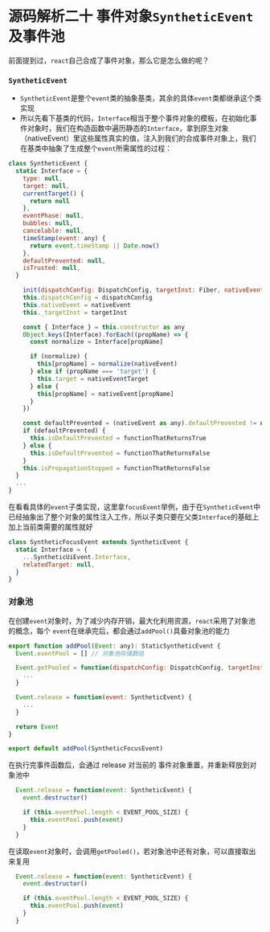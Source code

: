 # 源码解析二十 事件对象`SyntheticEvent`及事件池
前面提到过，`react`自己合成了事件对象，那么它是怎么做的呢？

### `SyntheticEvent`
- `SyntheticEvent`是整个`event`类的抽象基类，其余的具体`event`类都继承这个类实现
- 所以先看下基类的代码，`Interface`相当于整个事件对象的模板，在初始化事件对象时，我们在构造函数中遍历静态的`Interface`，拿到原生对象（nativeEvent）里这些属性真实的值，注入到我们的合成事件对象上，我们在基类中抽象了生成整个`event`所需属性的过程：

```javaScript
class SyntheticEvent {
  static Interface = {
    type: null,
    target: null,
    currentTarget() {
      return null
    },
    eventPhase: null,
    bubbles: null,
    cancelable: null,
    timeStamp(event: any) {
      return event.timeStamp || Date.now()
    },
    defaultPrevented: null,
    isTrusted: null,
  }

    init(dispatchConfig: DispatchConfig, targetInst: Fiber, nativeEvent: Event, nativeEventTarget: EventTarget) {
    this.dispatchConfig = dispatchConfig
    this.nativeEvent = nativeEvent
    this._targetInst = targetInst

    const { Interface } = this.constructor as any
    Object.keys(Interface).forEach((propName) => {
      const normalize = Interface[propName]

      if (normalize) {
        this[propName] = normalize(nativeEvent)
      } else if (propName === 'target') {
        this.target = nativeEventTarget
      } else {
        this[propName] = nativeEvent[propName]
      }
    })

    const defaultPrevented = (nativeEvent as any).defaultPrevented != null ? (nativeEvent as any).defaultPrevented : (nativeEvent as any).returnValue === false
    if (defaultPrevented) {
      this.isDefaultPrevented = functionThatReturnsTrue
    } else {
      this.isDefaultPrevented = functionThatReturnsFalse
    }
    this.isPropagationStopped = functionThatReturnsFalse
  }
  ...
}
```

在看看具体的`event`子类实现，这里拿`focusEvent`举例，由于在`SyntheticEvent`中已经抽象出了整个对象的属性注入工作，所以子类只要在父类`Interface`的基础上加上当前类需要的属性就好

```javaScript
class SyntheticFocusEvent extends SyntheticEvent {
  static Interface = {
    ...SyntheticUiEvent.Interface,
    relatedTarget: null,
  }
}
```

### 对象池

在创建`event`对象时，为了减少内存开销，最大化利用资源，`react`采用了对象池的概念，每个 `event`在继承完后，都会通过`addPool()`具备对象池的能力

```javaScript
export function addPool(Event: any): StaticSyntheticEvent {
  Event.eventPool = [] // 对象池存储数组

  Event.getPooled = function(dispatchConfig: DispatchConfig, targetInst: Fiber, nativeEvent: Event, nativeEventTarget: EventTarget) {
    ...
  }

  Event.release = function(event: SyntheticEvent) {
    ...
  }

  return Event
}

export default addPool(SyntheticFocusEvent)
```

在执行完事件函数后，会通过 release 对当前的 事件对象重置，并重新释放到对象池中

```javaScript
  Event.release = function(event: SyntheticEvent) {
    event.destructor()

    if (this.eventPool.length < EVENT_POOL_SIZE) {
      this.eventPool.push(event)
    }
  }
```

在读取`event`对象时，会调用`getPooled()`，若对象池中还有对象，可以直接取出来复用

```javaScript
  Event.release = function(event: SyntheticEvent) {
    event.destructor()

    if (this.eventPool.length < EVENT_POOL_SIZE) {
      this.eventPool.push(event)
    }
  }
```

